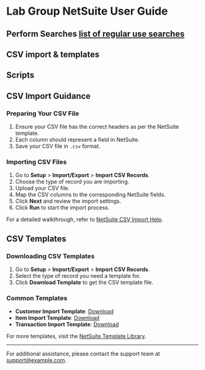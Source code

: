 # Lab Group NetSuite User Guide

## Perform Searches [list of regular use searches](https://github.com/nt2311-vn/LabGroup_Netsuite/blob/main/Searches/Revenue/README.md) 
## CSV import & templates
## Scripts

## CSV Import Guidance

### Preparing Your CSV File

1. Ensure your CSV file has the correct headers as per the NetSuite template.
2. Each column should represent a field in NetSuite.
3. Save your CSV file in `.csv` format.

### Importing CSV Files

1. Go to **Setup** > **Import/Export** > **Import CSV Records**.
2. Choose the type of record you are importing.
3. Upload your CSV file.
4. Map the CSV columns to the corresponding NetSuite fields.
5. Click **Next** and review the import settings.
6. Click **Run** to start the import process.

For a detailed walkthrough, refer to [NetSuite CSV Import Help](https://www.netsuite.com/portal/support/helpcenter.shtml).

## CSV Templates

### Downloading CSV Templates

1. Go to **Setup** > **Import/Export** > **Import CSV Records**.
2. Select the type of record you need a template for.
3. Click **Download Template** to get the CSV template file.

### Common Templates

- **Customer Import Template**: [Download](https://example.com/customer-template.csv)
- **Item Import Template**: [Download](https://example.com/item-template.csv)
- **Transaction Import Template**: [Download](https://example.com/transaction-template.csv)

For more templates, visit the [NetSuite Template Library](https://www.netsuite.com/portal/support/helpcenter.shtml).

---

For additional assistance, please contact the support team at [support@example.com](mailto:support@example.com).
